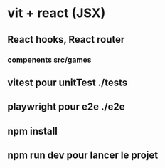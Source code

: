 # vit + react (JSX)

## React hooks, React router

### compenents src/games

## vitest pour unitTest ./tests

## playwright pour e2e ./e2e

## npm install

## npm run dev pour lancer le projet
